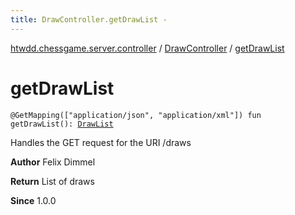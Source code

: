 ```yaml
---
title: DrawController.getDrawList - 
---
```


[htwdd.chessgame.server.controller](../index.html) / [DrawController](index.html) / [getDrawList](./get-draw-list.html)

# getDrawList

`@GetMapping(["application/json", "application/xml"]) fun getDrawList(): `[`DrawList`](../../htwdd.chessgame.server.model/-draw-list/index.html)

Handles the GET request for the URI /draws

**Author**
Felix Dimmel

**Return**
List of draws

**Since**
1.0.0

